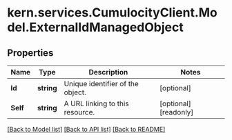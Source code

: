 
# kern.services.CumulocityClient.Model.ExternalIdManagedObject

## Properties

Name | Type | Description | Notes
------------ | ------------- | ------------- | -------------
**Id** | **string** | Unique identifier of the object. | [optional] 
**Self** | **string** | A URL linking to this resource. | [optional] [readonly] 

[[Back to Model list]](../README.md#documentation-for-models)
[[Back to API list]](../README.md#documentation-for-api-endpoints)
[[Back to README]](../README.md)

